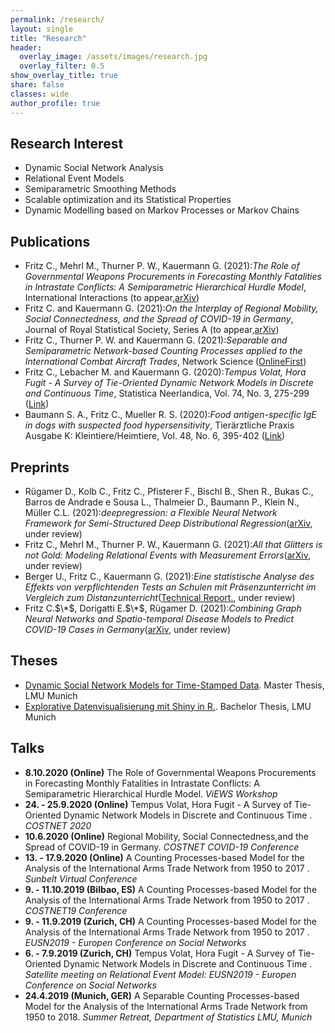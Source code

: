 ```yaml
---
permalink: /research/
layout: single
title: "Research"
header:
  overlay_image: /assets/images/research.jpg
  overlay_filter: 0.5
show_overlay_title: true
share: false
classes: wide
author_profile: true  
---
```


Research Interest
---------------

+ Dynamic Social Network Analysis 
+ Relational Event Models
+ Semiparametric Smoothing Methods  
+ Scalable optimization and its Statistical Properties   
+ Dynamic Modelling based on Markov Processes or Markov Chains 


Publications
---------------

+ Fritz C., Mehrl M., Thurner P. W., Kauermann G. (2021):*The Role of Governmental Weapons Procurements in Forecasting Monthly Fatalities in Intrastate Conflicts: A Semiparametric Hierarchical Hurdle Model*, International Interactions (to appear,[arXiv](https://arxiv.org/abs/2104.02705))
+ Fritz C. and Kauermann G.  (2021):*On the Interplay of Regional Mobility, Social Connectedness, and the Spread of COVID-19 in Germany*, Journal of Royal Statistical Society, Series A (to appear,[arXiv](https://arxiv.org/abs/2008.03013))
+ Fritz C., Thurner P. W. and Kauermann G. (2021):*Separable and Semiparametric Network-based Counting Processes applied to the International Combat Aircraft Trades*, Network Science ([OnlineFirst](https://www.cambridge.org/core/journals/network-science/article/separable-and-semiparametric-networkbased-counting-processes-applied-to-the-international-combat-aircraft-trades/0D57EC7B7E1775B0BEF72BDE101E507F))
+ Fritz C., Lebacher M. and Kauermann G. (2020):*Tempus Volat, Hora Fugit - A Survey of Tie-Oriented Dynamic Network Models in Discrete and Continuous Time*, Statistica Neerlandica, Vol. 74, No. 3, 275-299 ([Link](https://onlinelibrary.wiley.com/doi/full/10.1111/stan.12198))
+ Baumann S. A., Fritz C.,&nbsp;Mueller R. S. (2020):*Food antigen-specific IgE in dogs with suspected food hypersensitivity*, Tier&auml;rztliche Praxis Ausgabe K: Kleintiere/Heimtiere, Vol. 48, No. 6, 395-402 ([Link](https://www.thieme-connect.de/products/ejournals/abstract/10.1055/a-1274-9210))


Preprints
---------------
+ R&uuml;gamer D., Kolb C., Fritz C., Pfisterer F., Bischl B., Shen R., Bukas C., Barros de Andrade e Sousa L., Thalmeier D., Baumann P., Klein N., M&uuml;ller C.L. (2021):*deepregression: a Flexible Neural Network Framework for Semi-Structured Deep Distributional Regression*([arXiv](https://arxiv.org/abs/2104.02705), under review)
+ Fritz C., Mehrl M., Thurner P. W., Kauermann G.   (2021):*All that Glitters is not Gold: Modeling Relational Events with Measurement Errors*([arXiv](https://arxiv.org/abs/2109.10348), under review)
+ Berger U., Fritz C., Kauermann G.  (2021):*Eine statistische Analyse des Effekts von verpflichtenden Tests an Schulen mit Pr&auml;senzunterricht im Vergleich zum Distanzunterricht*([Technical Report.](https://epub.ub.uni-muenchen.de/76005/1/tr000.pdf), under review)
+ Fritz C.$\*$, Dorigatti E.$\*$, R&uuml;gamer D. (2021):*Combining Graph Neural Networks and Spatio-temporal Disease Models to Predict COVID-19 Cases in Germany*([arXiv](https://arxiv.org/abs/2101.00661), under review)

Theses
---------------
+ [Dynamic Social Network Models for Time-Stamped Data](https://epub.ub.uni-muenchen.de/60292/). Master Thesis, LMU Munich
+ [Explorative Datenvisualisierung mit Shiny in R.](https://epub.ub.uni-muenchen.de/29575/). Bachelor Thesis, LMU Munich


Talks
---------------

+ __8.10.2020 (Online)__ The Role of Governmental Weapons Procurements in Forecasting Monthly Fatalities in Intrastate Conflicts: A Semiparametric Hierarchical Hurdle Model. *ViEWS Workshop*
+ __24. - 25.9.2020 (Online)__ Tempus Volat, Hora Fugit - A Survey of Tie-Oriented Dynamic Network Models in Discrete and Continuous Time
. *COSTNET 2020*
+ __10.6.2020 (Online)__ Regional Mobility, Social Connectedness,and the Spread of COVID-19 in Germany. *COSTNET COVID-19 Conference*
+ __13. - 17.9.2020 (Online)__ A Counting Processes-based Model for the Analysis of the International Arms Trade Network from 1950 to 2017
. *Sunbelt Virtual Conference*
+ __9. - 11.10.2019 (Bilbao, ES)__ A Counting Processes-based Model for the Analysis of the International Arms Trade Network from 1950 to 2017
. *COSTNET19 Conference*
+ __9. - 11.9.2019 (Zurich, CH)__ A Counting Processes-based Model for the Analysis of the International Arms Trade Network from 1950 to 2017
. *EUSN2019 - Europen Conference on Social Networks*
+ __6. - 7.9.2019 (Zurich, CH)__ Tempus Volat, Hora Fugit - A Survey of Tie-Oriented Dynamic Network Models in Discrete and Continuous Time
. *Satellite meeting on Relational Event Model: EUSN2019 - Europen Conference on Social Networks*
+ __24.4.2019 (Munich, GER)__ A Separable Counting Processes-based Model for the Analysis of the International Arms Trade Network from 1950 to 2018. *Summer Retreat, Department of Statistics LMU, Munich*

